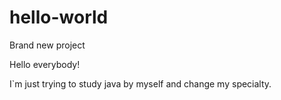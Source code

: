# hello-world
Brand new project

Hello everybody!

I`m just trying to study java by myself and change my specialty.
